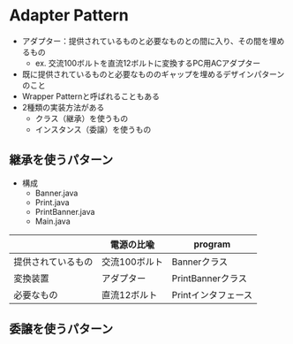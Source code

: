 # Adapter Pattern
- アダプター：提供されているものと必要なものとの間に入り、その間を埋めるもの
    - ex. 交流100ボルトを直流12ボルトに変換するPC用ACアダプター
- 既に提供されているものと必要なもののギャップを埋めるデザインパターンのこと
- Wrapper Patternと呼ばれることもある
- 2種類の実装方法がある
    - クラス（継承）を使うもの
    - インスタンス（委譲）を使うもの

## 継承を使うパターン
- 構成
    - Banner.java
    - Print.java
    - PrintBanner.java
    - Main.java

|  | 電源の比喩 | program |
| --- | --- | --- |
| 提供されているもの | 交流100ボルト | Bannerクラス |
| 変換装置 | アダプター | PrintBannerクラス |
| 必要なもの | 直流12ボルト | Printインタフェース |

## 委譲を使うパターン

